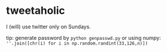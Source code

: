 # tweetaholic
I (will) use twitter only on Sundays.

tip: generate password by `python genpasswd.py` or using numpy: ``''.join([chr(i) for i in np.random.randint(33,126,n)])``
